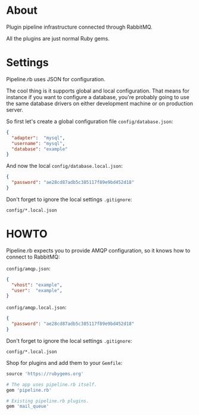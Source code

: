 # About

Plugin pipeline infrastructure connected through RabbitMQ.

All the plugins are just normal Ruby gems.

# Settings

Pipeline.rb uses JSON for configuration.

The cool thing is it supports global and local configuration. That means for instance if you want to configure a database, you're probably going to use the same database drivers on either development machine or on production server.

So first let's create a global configuration file `config/database.json`:

```json
{
  "adapter":  "mysql",
  "username": "mysql",
  "database": "example"
}
```

And now the local `config/database.local.json`:

```json
{
  "password": "ae28cd87adb5c385117f89e9bd452d18"
}
```

Don't forget to ignore the local settings `.gitignore`:

```
config/*.local.json
```

# HOWTO

Pipeline.rb expects you to provide AMQP configuration, so it knows how to connect to RabbitMQ:

`config/amqp.json`:

```json
{
  "vhost": "example",
  "user":  "example",
}
```

`config/amqp.local.json`:

```json
{
  "password": "ae28cd87adb5c385117f89e9bd452d18"
}
```

Don't forget to ignore the local settings `.gitignore`:

```
config/*.local.json
```

Shop for plugins and add them to your `Gemfile`:

```ruby
source 'https://rubygems.org'

# The app uses pipeline.rb itself.
gem 'pipeline.rb'

# Existing pipeline.rb plugins.
gem 'mail_queue'
```

